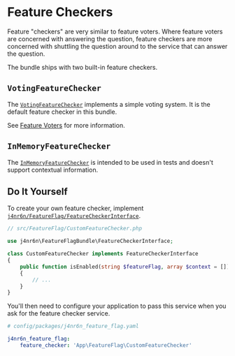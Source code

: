 Feature Checkers
================
Feature "checkers" are very similar to feature voters.
Where feature voters are concerned with answering the question, feature checkers are more concerned with
shuttling the question around to the service that can answer the question.

The bundle ships with two built-in feature checkers.

## `VotingFeatureChecker`

The [`VotingFeatureChecker`](../src/VotingFeatureChecker.php) implements a simple voting system.
It is the default feature checker in this bundle.

See [Feature Voters](feature_voters.md) for more information.

## `InMemoryFeatureChecker`

The [`InMemoryFeatureChecker`](../src/InMemoryFeatureChecker.php) is intended to be used in tests and doesn't support contextual information.

## Do It Yourself

To create your own feature checker, implement [``j4nr6n/FeatureFlag/FeatureCheckerInterface``](../src/FeatureCheckerInterface.php).

```php
// src/FeatureFlag/CustomFeatureChecker.php

use j4nr6n\FeatureFlagBundle\FeatureCheckerInterface;

class CustomFeatureChecker implements FeatureCheckerInterface
{
    public function isEnabled(string $featureFlag, array $context = []): bool
    {
        // ...
    }
}
```

You'll then need to configure your application to pass this service when
you ask for the feature checker service.

```yaml
# config/packages/j4nr6n_feature_flag.yaml

j4nr6n_feature_flag:
    feature_checker: 'App\FeatureFlag\CustomFeatureChecker'
```
